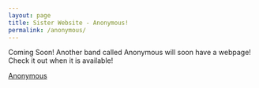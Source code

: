 ```yaml
---
layout: page
title: Sister Website - Anonymous!
permalink: /anonymous/
---
```


Coming Soon! Another band called Anonymous will soon have a webpage! Check it out when it is available!

<a href="#" class="button">Anonymous</a>


